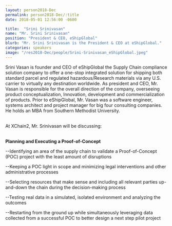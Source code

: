 ```yaml
---
layout: person2018-Dec
permalink: person2018-Dec/:title
date: 2018-05-01 12:56:00 -0600

title:  "Srini Srinivasan"
name: "Mr. Srini Srinivasan"
position: "President & CEO, eShipGlobal"
blurb: "Mr. Srini Srinivasan is the President & CEO at eShipGlobal."
categories: speakers
image: "/res2018-Dec/people/Srini-Srinivasan_eShipGlobal.jpeg"
---
```

Srini Vasan is founder and CEO of eShipGlobal the Supply Chain compliance solution company to offer a one-stop integrated solution for shipping both standard parcel and regulated hazardous/Research materials via any U.S. carrier to virtually any destination worldwide. As president and CEO, Mr. Vasan is responsible for the overall direction of the company, overseeing product conceptualization, Innovation, development and commercialization of products. Prior to eShipGlobal, Mr. Vasan was a software engineer, systems architect and project manager for big four consulting companies. He holds an MBA from Southern Methodist University.

<br>
At XChain2, Mr. Srinivasan will be discussing:
<br>
<br>
<p><b>Planning and Executing a Proof-of-Concept</b></p>

<p>--Identifying an area of the supply chain to validate a Proof-of-Concept (POC) project with the least amount of disruptions</p>
<p>--Keeping a POC light in scope and minimizing legal interventions and other administrative processes</p>
<p>--Selecting resources that make sense and including all relevant parties up-and-down the chain during the decision-making process</p> 
<p>--Testing real data in a simulated, isolated environment and analyzing the outcomes</p>
<p>--Restarting from the ground up while simultaneously leveraging data collected from a successful POC to better design a next step pilot project</p>


